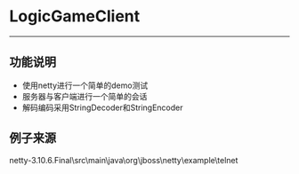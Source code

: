 # LogicGameClient
***
## 功能说明
* 使用netty进行一个简单的demo测试
* 服务器与客户端进行一个简单的会话
* 解码编码采用StringDecoder和StringEncoder
## 例子来源
netty-3.10.6.Final\src\main\java\org\jboss\netty\example\telnet
